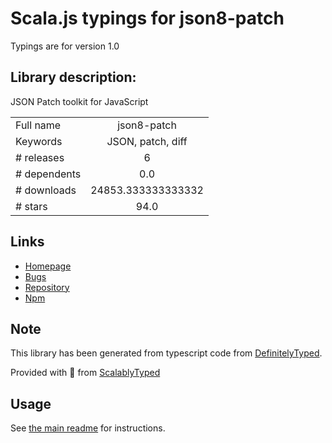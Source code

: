 
# Scala.js typings for json8-patch

Typings are for version 1.0

## Library description:
JSON Patch toolkit for JavaScript

|                    |                 |
| ------------------ | :-------------: |
| Full name          | json8-patch |
| Keywords           | JSON, patch, diff |
| # releases         | 6 |
| # dependents       | 0.0 |
| # downloads        | 24853.333333333332 |
| # stars            | 94.0 |

## Links
- [Homepage](https://github.com/sonnyp/JSON8/tree/main/packages/patch)
- [Bugs](https://github.com/sonnyp/JSON8/issues)
- [Repository](https://github.com/sonnyp/JSON8)
- [Npm](https://www.npmjs.com/package/json8-patch)
    


## Note
This library has been generated from typescript code from [DefinitelyTyped](https://definitelytyped.org).

Provided with :purple_heart: from [ScalablyTyped](https://github.com/oyvindberg/ScalablyTyped)

## Usage
See [the main readme](../../readme.md) for instructions.


